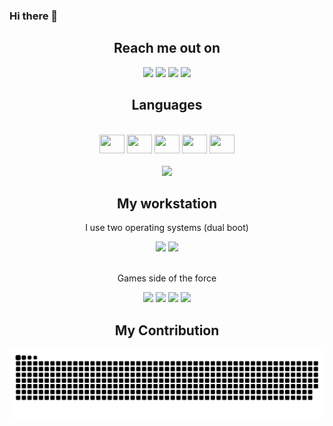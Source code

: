 ### Hi there 👋

<!--
- 🔭 I’m currently working on ...
- 🌱 I’m currently learning ...
- 👯 I’m looking to collaborate on ...
- 🤔 I’m looking for help with ...
- 💬 Ask me about ...
- 📫 How to reach me: ...
- 😄 Pronouns: ...
- ⚡ Fun fact: ...
-->

<h2 align="center">Reach me out on </h2>

<div align="center">
  <img src="https://img.shields.io/badge/LinkedIn-0077B5?style=for-the-badge&logo=linkedin&logoColor=white"/>
  <img src="https://img.shields.io/badge/Microsoft_Outlook-0078D4?style=for-the-badge&logo=microsoft-outlook&logoColor=white"/>
  <img src="https://img.shields.io/badge/Codewars-B1361E?style=for-the-badge&logo=Codewars&logoColor=white"/>
  <img src="https://img.shields.io/badge/Spotify-1ED760?&style=for-the-badge&logo=spotify&logoColor=white"/>
</div>

<div align="center">
  <h2>Languages</h2>
</div>

<br>

<div align="center">
  <img aling="center" height="30" width="40" src="https://cdn.jsdelivr.net/gh/devicons/devicon/icons/python/python-original.svg"/>
  <img aling="center" height="30" width="40" src="https://cdn.jsdelivr.net/gh/devicons/devicon/icons/java/java-original.svg"/>
  <img aling="center" height="30" width="40" src="https://cdn.jsdelivr.net/gh/devicons/devicon/icons/javascript/javascript-original.svg"/>
  <img aling="center" height="30" width="40" src="https://cdn.jsdelivr.net/gh/devicons/devicon/icons/html5/html5-original.svg"/>
  <img aling="center" height="30" width="40" src="https://cdn.jsdelivr.net/gh/devicons/devicon/icons/css3/css3-original.svg" />
</div>

<br>

<div align="center">
  <img height="140em"  src="https://github-readme-stats.vercel.app/api/top-langs/?username=NicolasSSantos&count_private=true&layout=compact&langs_count=7&theme=dark&hide_title=true"/>
</div>


<div align="center">
  <h2>My workstation</h2>
</div>

<div align="center">
  <p>I use two operating systems (dual boot)</p>
  <img src="https://img.shields.io/badge/Fedora-294172?style=for-the-badge&logo=fedora&logoColor=white"/>
  <img src="https://img.shields.io/badge/Windows-0078D6?style=for-the-badge&logo=windows&logoColor=white"/>
</div>

<br>

<div align="center">
  <p>Games side of the force</p> 
  <img src="https://img.shields.io/badge/Epic%20Games-313131?style=for-the-badge&logo=Epic%20Games&logoColor=white"/>
  <img src="https://img.shields.io/badge/Steam-000000?style=for-the-badge&logo=steam&logoColor=white"/>
  <img src="https://img.shields.io/badge/Xbox-107C10?style=for-the-badge&logo=xbox&logoColor=white"/>
  <img src="https://img.shields.io/badge/Riot_Games-D32936?style=for-the-badge&logo=riot-games&logoColor=white"/>
</div>

<h2 align="center">My Contribution</h2>

<p align="center">
  <img src="https://github.com/NicolasSSantos/NicolasSSantos/raw/output/github-contribution-grid-snake.svg" alt="snake">
</p>
          

